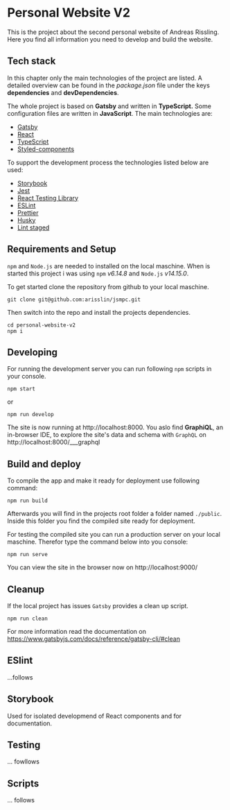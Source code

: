 # Personal Website V2

This is the project about the second personal website of Andreas Rissling. Here you find all information you need to develop and build the website.

## Tech stack

In this chapter only the main technologies of the project are listed. A detailed overview can be found in the _package.json_ file under the keys **dependencies** and **devDependencies**.

The whole project is based on **Gatsby** and written in **TypeScript.** Some configuration files are written in **JavaScript**. The main technologies are:

- [Gatsby](https://www.gatsbyjs.com/)
- [React](https://reactjs.org/)
- [TypeScript](https://www.typescriptlang.org/)
- [Styled-components](https://styled-components.com/)

To support the development process the technologies listed below are used:

- [Storybook](https://storybook.js.org/)
- [Jest](https://jestjs.io/)
- [React Testing Library](https://testing-library.com/docs/react-testing-library/intro/)
- [ESLint](https://eslint.org/)
- [Prettier](https://prettier.io/)
- [Husky](https://typicode.github.io/husky/#/)
- [Lint staged](https://github.com/okonet/lint-staged#readme)

## Requirements and Setup

`npm` and `Node.js` are needed to installed on the local maschine. When is started this project i was using `npm` _v6.14.8_ and `Node.js` _v14.15.0_.

To get started clone the repository from github to your local maschine.

```
git clone git@github.com:arisslin/jsmpc.git
```

Then switch into the repo and install the projects dependencies.

```
cd personal-website-v2
npm i
```

## Developing

For running the development server you can run following `npm` scripts in your console.

```
npm start
```

or

```
npm run develop
```

The site is now running at http://localhost:8000. You aslo find **GraphiQL**, an in-browser IDE, to explore the site's data and schema with `GraphQL` on http://localhost:8000/\_\_\_graphql

## Build and deploy

To compile the app and make it ready for deployment use following command:

```
npm run build
```

Afterwards you will find in the projects root folder a folder named `./public`. Inside this folder you find the compiled site ready for deployment.

For testing the compiled site you can run a production server on your local maschine. Therefor type the command below into you console:

```
npm run serve
```

You can view the site in the browser now on http://localhost:9000/

## Cleanup

If the local project has issues `Gatsby` provides a clean up script.

```
npm run clean
```

For more information read the documentation on https://www.gatsbyjs.com/docs/reference/gatsby-cli/#clean

## ESlint

...follows

## Storybook

Used for isolated developmend of React components and for documentation.

## Testing

... fowllows

## Scripts

... follows
